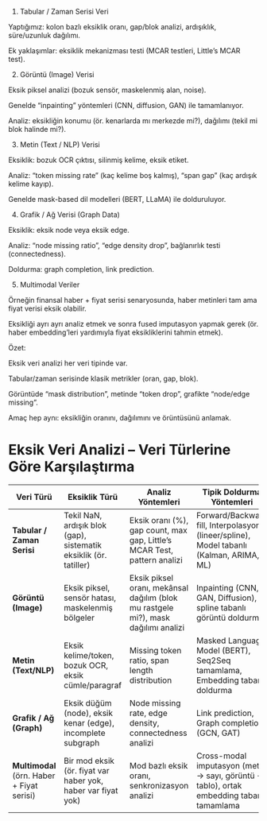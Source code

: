 ﻿1. Tabular / Zaman Serisi Veri

Yaptığımız: kolon bazlı eksiklik oranı, gap/blok analizi, ardışıklık, süre/uzunluk dağılımı.

Ek yaklaşımlar: eksiklik mekanizması testi (MCAR testleri, Little’s MCAR test).

2. Görüntü (Image) Verisi

Eksik piksel analizi (bozuk sensör, maskelenmiş alan, noise).

Genelde “inpainting” yöntemleri (CNN, diffusion, GAN) ile tamamlanıyor.

Analiz: eksikliğin konumu (ör. kenarlarda mı merkezde mi?), dağılımı (tekil mi blok halinde mi?).

3. Metin (Text / NLP) Verisi

Eksiklik: bozuk OCR çıktısı, silinmiş kelime, eksik etiket.

Analiz: “token missing rate” (kaç kelime boş kalmış), “span gap” (kaç ardışık kelime kayıp).

Genelde mask-based dil modelleri (BERT, LLaMA) ile dolduruluyor.

4. Grafik / Ağ Verisi (Graph Data)

Eksiklik: eksik node veya eksik edge.

Analiz: “node missing ratio”, “edge density drop”, bağlanırlık testi (connectedness).

Doldurma: graph completion, link prediction.

5. Multimodal Veriler

Örneğin finansal haber + fiyat serisi senaryosunda, haber metinleri tam ama fiyat verisi eksik olabilir.

Eksikliği ayrı ayrı analiz etmek ve sonra fused imputasyon yapmak gerek (ör. haber embedding’leri yardımıyla fiyat eksikliklerini tahmin etmek).

Özet:

Eksik veri analizi her veri tipinde var.

Tabular/zaman serisinde klasik metrikler (oran, gap, blok).

Görüntüde “mask distribution”, metinde “token drop”, grafikte “node/edge missing”.

Amaç hep aynı: eksikliğin oranını, dağılımını ve örüntüsünü anlamak.


# Eksik Veri Analizi – Veri Türlerine Göre Karşılaştırma

| Veri Türü              | Eksiklik Türü                                      | Analiz Yöntemleri                                                                 | Tipik Doldurma Yöntemleri                                                                 |
|------------------------|----------------------------------------------------|-----------------------------------------------------------------------------------|-------------------------------------------------------------------------------------------|
| **Tabular / Zaman Serisi** | Tekil NaN, ardışık blok (gap), sistematik eksiklik (ör. tatiller) | Eksik oranı (%), gap count, max gap, Little’s MCAR Test, pattern analizi          | Forward/Backward fill, Interpolasyon (lineer/spline), Model tabanlı (Kalman, ARIMA, ML)   |
| **Görüntü (Image)**    | Eksik piksel, sensör hatası, maskelenmiş bölgeler  | Eksik piksel oranı, mekânsal dağılım (blok mu rastgele mi?), mask dağılımı analizi | Inpainting (CNN, GAN, Diffusion), spline tabanlı görüntü doldurma                         |
| **Metin (Text/NLP)**   | Eksik kelime/token, bozuk OCR, eksik cümle/paragraf | Missing token ratio, span length distribution                                     | Masked Language Model (BERT), Seq2Seq tamamlama, Embedding tabanlı doldurma               |
| **Grafik / Ağ (Graph)**| Eksik düğüm (node), eksik kenar (edge), incomplete subgraph | Node missing rate, edge density, connectedness analizi                             | Link prediction, Graph completion (GCN, GAT)                                              |
| **Multimodal** (örn. Haber + Fiyat serisi) | Bir mod eksik (ör. fiyat var haber yok, haber var fiyat yok) | Mod bazlı eksik oranı, senkronizasyon analizi                                      | Cross-modal imputasyon (metin → sayı, görüntü → tablo), ortak embedding tabanlı tamamlama |
